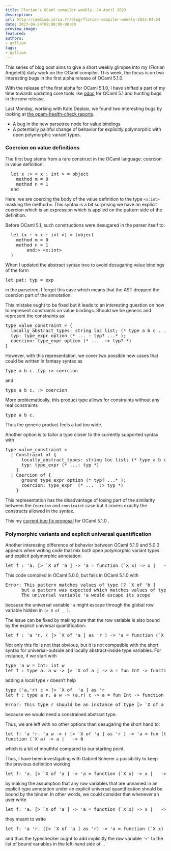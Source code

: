 ```yaml
---
title: Florian's OCaml compiler weekly, 24 April 2023
description:
url: http://cambium.inria.fr/blog/florian-compiler-weekly-2023-04-24
date: 2023-04-24T08:00:00-00:00
preview_image:
featured:
authors:
- gallium
tags:
- gallium
---
```




  <p>This series of blog post aims to give a short weekly glimpse into my
(Florian Angeletti) daily work on the OCaml compiler. This week, the
focus is on two interesting bugs in the first alpha release of OCaml
5.1.0.</p>


  

<p>With the release of the first alpha for OCaml 5.1.0, I have shifted a
part of my time towards updating core tools like <a href="https://github.com/ocaml/odoc/pull/956">odoc</a> for OCaml 5.1 and
hunting bugs in the new release.</p>
<p>Last Monday, working with Kate Deplaix, we found two interesting bugs
by looking at <a href="http://check.ocamllabs.io">the opam-health-check
reports</a>.</p>
<ul>
<li>A bug in the new parsetree node for value bindings</li>
<li>A potentially painful change of behavior for explicitly polymorphic
with open polymorphic variant types.</li>
</ul>
<h3>Coercion on value
definitions</h3>
<p>The first bug stems from a rare construct in the OCaml language:
coercion in value definition:</p>
<div class="highlight"><pre><span></span>  <span class="k">let</span> <span class="n">x</span> <span class="o">:&gt;</span> <span class="o">&lt;</span> <span class="n">x</span> <span class="o">:</span> <span class="kt">int</span> <span class="o">&gt;</span> <span class="o">=</span> <span class="k">object</span>
    <span class="k">method</span> <span class="n">m</span> <span class="o">=</span> <span class="mi">0</span>
    <span class="k">method</span> <span class="n">n</span> <span class="o">=</span> <span class="mi">1</span>
  <span class="k">end</span>
</pre></div>

<p>Here, we are coercing the body of the value definition to the type
<code>&lt;x:int&gt;</code> masking the method <code>m</code>. This
syntax is a bit surprising we have an explicit coercion which is an
expression which is applied on the pattern side of the definition.</p>
<p>Before OCaml 5.1, such constructions were desugared in the parser
itself to:</p>
<div class="highlight"><pre><span></span>  <span class="k">let</span> <span class="o">(</span><span class="n">x</span> <span class="o">:</span> <span class="o">&lt;</span> <span class="n">x</span> <span class="o">:</span> <span class="kt">int</span> <span class="o">&gt;)</span> <span class="o">=</span> <span class="o">(</span><span class="k">object</span>
    <span class="k">method</span> <span class="n">m</span> <span class="o">=</span> <span class="mi">0</span>
    <span class="k">method</span> <span class="n">n</span> <span class="o">=</span> <span class="mi">1</span>
        <span class="k">end</span><span class="o">:&gt;</span> <span class="o">&lt;</span><span class="n">x</span><span class="o">:</span><span class="kt">int</span><span class="o">&gt;</span>
  <span class="o">)</span>
</pre></div>

<p>When I updated the abstract syntax tree to avoid desugaring value
bindings of the form</p>
<div class="highlight"><pre><span></span>let pat: typ = exp
</pre></div>

<p>in the parsetree, I forgot this case which means that the AST dropped
the coercion part of the annotation.</p>
<p>This mistake ought to be fixed but it leads to an interesting
question on how to represent constraints on value bindings. Should we be
generic and represent the constraints as:</p>
<div class="highlight"><pre><span></span><span class="n">type</span><span class="w"> </span><span class="n">value_constraint</span><span class="w"> </span><span class="o">=</span><span class="w"> </span><span class="p">{</span><span class="w"></span>
<span class="w">  </span><span class="n">locally_abstract_types</span><span class="p">:</span><span class="w"> </span><span class="n">string</span><span class="w"> </span><span class="n">loc</span><span class="w"> </span><span class="n">list</span><span class="p">;</span><span class="w"> </span><span class="p">(</span><span class="o">*</span><span class="w"> </span><span class="n">type</span><span class="w"> </span><span class="n">a</span><span class="w"> </span><span class="n">b</span><span class="w"> </span><span class="n">c</span><span class="w"> </span><span class="o">.</span><span class="w"> </span><span class="o">...</span><span class="w"> </span><span class="o">*</span><span class="p">);</span><span class="w"></span>
<span class="w">  </span><span class="n">typ</span><span class="p">:</span><span class="w"> </span><span class="n">type_expr</span><span class="w"> </span><span class="n">option</span><span class="w"> </span><span class="p">(</span><span class="o">*</span><span class="w"> </span><span class="o">...</span><span class="w"> </span><span class="p">:</span><span class="w"> </span><span class="n">typ</span><span class="err">?</span><span class="w"> </span><span class="o">...*</span><span class="w"> </span><span class="p">);</span><span class="w"></span>
<span class="w">  </span><span class="n">coercion</span><span class="p">:</span><span class="w"> </span><span class="n">type_expr</span><span class="w"> </span><span class="n">option</span><span class="w"> </span><span class="p">(</span><span class="o">*</span><span class="w"> </span><span class="o">...</span><span class="w">  </span><span class="p">:</span><span class="o">&gt;</span><span class="w"> </span><span class="n">typ</span><span class="err">?</span><span class="w"> </span><span class="o">*</span><span class="p">)</span><span class="w"></span>
<span class="p">}</span><span class="w"></span>
</pre></div>

<p>However, with this representation, we cover two possible new cases
that could be written in fantasy syntax as</p>
<div class="highlight"><pre><span></span>type a b c. typ :&gt; coercion
</pre></div>

<p>and</p>
<div class="highlight"><pre><span></span>type a b c. :&gt; coercion
</pre></div>

<p>More problematically, this product type allows for constraints
without any real constraints</p>
<div class="highlight"><pre><span></span>type a b c.
</pre></div>

<p>Thus the generic product feels a tad too wide.</p>
<p>Another option is to tailor a type closer to the currently supported
syntax with</p>
<div class="highlight"><pre><span></span><span class="k">type</span> <span class="n">value_constraint</span> <span class="o">=</span>
  <span class="o">|</span> <span class="nc">Constraint</span> <span class="k">of</span> <span class="o">{</span>
      <span class="n">locally_abstract_types</span><span class="o">:</span> <span class="kt">string</span> <span class="n">loc</span> <span class="kt">list</span><span class="o">;</span> <span class="c">(* type a b c . ... *)</span><span class="o">;</span>
      <span class="n">typ</span><span class="o">:</span> <span class="n">type_expr</span> <span class="c">(* ...: typ *)</span>
    <span class="o">}</span>
  <span class="o">|</span> <span class="nc">Coercion</span> <span class="k">of</span> <span class="o">{</span>
      <span class="n">ground</span> <span class="n">type_expr</span> <span class="n">option</span> <span class="c">(* typ? ...* );</span>
<span class="c">      coercion: type_expr  (* ...  :&gt; typ *)</span>
<span class="c">    }</span>
</pre></div>

<p>This representation has the disadvantage of losing part of the
similarity between the <code>Coercion</code> and <code>constraint</code>
case but it covers exactly the constructs allowed in the syntax.</p>
<p>This my <a href="https://github.com/ocaml/ocaml/pull/12191">current
bug fix proposal</a> for OCaml 5.1.0 .</p>
<h3>Polymorphic
variants and explicit universal quantification</h3>
<p>Another interesting difference of behavior between OCaml 5.1.0 and
5.0.0 appears when writing code that mix both open polymorphic variant
types and explicit polymorphic annotation:</p>
<div class="highlight"><pre><span></span><span class="k">let</span> <span class="n">f</span> <span class="o">:</span> <span class="k">'</span><span class="n">a</span><span class="o">.</span> <span class="o">[&gt;</span> <span class="o">`</span><span class="nc">X</span> <span class="k">of</span> <span class="k">'</span><span class="n">a</span> <span class="o">]</span> <span class="o">-&gt;</span> <span class="k">'</span><span class="n">a</span> <span class="o">=</span> <span class="k">function</span> <span class="o">(`</span><span class="nc">X</span> <span class="n">x</span><span class="o">)</span> <span class="o">-&gt;</span> <span class="n">x</span> <span class="o">|</span> <span class="o">_</span> <span class="o">-&gt;</span> <span class="k">assert</span> <span class="bp">false</span>
</pre></div>

<p>This code compiled in OCaml 5.0.0, but fails in OCaml 5.1.0 with</p>
<div class="highlight"><pre><span></span><span class="n">Error</span><span class="o">:</span><span class="w"> </span><span class="n">This</span><span class="w"> </span><span class="n">pattern</span><span class="w"> </span><span class="n">matches</span><span class="w"> </span><span class="n">values</span><span class="w"> </span><span class="n">of</span><span class="w"> </span><span class="n">type</span><span class="w"> </span><span class="o">[?</span><span class="w"> </span><span class="err">`</span><span class="n">X</span><span class="w"> </span><span class="n">of</span><span class="w"> </span><span class="s1">'b ]</span>
<span class="s1">      but a pattern was expected which matches values of type [&gt; `X of '</span><span class="n">a</span><span class="w"> </span><span class="o">]</span><span class="w"></span>
<span class="w">      </span><span class="n">The</span><span class="w"> </span><span class="n">universal</span><span class="w"> </span><span class="n">variable</span><span class="w"> </span><span class="err">'</span><span class="n">a</span><span class="w"> </span><span class="n">would</span><span class="w"> </span><span class="nf">escape</span><span class="w"> </span><span class="n">its</span><span class="w"> </span><span class="n">scope</span><span class="w"></span>
</pre></div>

<p>because the universal variable <code>'a</code> might escape through
the global row variable hidden in <code>[&gt; X of _ ]</code>.</p>
<p>The issue can be fixed by making sure that the row variable is also
bound by the explicit universal quantification:</p>
<div class="highlight"><pre><span></span><span class="k">let</span> <span class="n">f</span> <span class="o">:</span> <span class="k">'</span><span class="n">a</span> <span class="k">'</span><span class="n">r</span><span class="o">.</span> <span class="o">(</span> <span class="o">[&gt;</span> <span class="o">`</span><span class="nc">X</span> <span class="k">of</span> <span class="k">'</span><span class="n">a</span> <span class="o">]</span> <span class="k">as</span> <span class="k">'</span><span class="n">r</span> <span class="o">)</span> <span class="o">-&gt;</span> <span class="k">'</span><span class="n">a</span> <span class="o">=</span> <span class="k">function</span> <span class="o">(`</span><span class="nc">X</span> <span class="n">x</span><span class="o">)</span> <span class="o">-&gt;</span> <span class="n">x</span> <span class="o">|</span> <span class="o">_</span> <span class="o">-&gt;</span> <span class="k">assert</span> <span class="bp">false</span>
</pre></div>

<p>Not only this fix is not that obvious, but it is not compatible with
the short syntax for universal-outside and locally abstract-inside type
variables. For instance, if we start with</p>
<div class="highlight"><pre><span></span><span class="k">type</span> <span class="k">'</span><span class="n">a</span> <span class="n">w</span> <span class="o">=</span> <span class="nc">Int</span><span class="o">:</span> <span class="kt">int</span> <span class="n">w</span>
<span class="k">let</span> <span class="n">f</span> <span class="o">:</span> <span class="k">type</span> <span class="n">a</span><span class="o">.</span> <span class="n">a</span> <span class="n">w</span> <span class="o">-&gt;</span> <span class="o">[&gt;</span> <span class="o">`</span><span class="nc">X</span> <span class="k">of</span> <span class="n">a</span> <span class="o">]</span> <span class="o">-&gt;</span> <span class="n">a</span> <span class="o">=</span> <span class="k">fun</span> <span class="nc">Int</span> <span class="o">-&gt;</span> <span class="k">function</span> <span class="o">(`</span><span class="nc">X</span> <span class="n">x</span><span class="o">)</span> <span class="o">-&gt;</span> <span class="n">x</span> <span class="o">|</span> <span class="o">_</span> <span class="o">-&gt;</span> <span class="mi">0</span>
</pre></div>

<p>adding a local type <code>r</code> doesn&rsquo;t help</p>
<div class="highlight"><pre><span></span><span class="kr">type</span><span class="w"> </span><span class="p">(</span><span class="s">'a,'</span><span class="n">r</span><span class="p">)</span><span class="w"> </span><span class="n">c</span><span class="w"> </span><span class="o">=</span><span class="w"> </span><span class="p">[</span><span class="o">&gt;</span><span class="w"> </span><span class="err">`</span><span class="n">X</span><span class="w"> </span><span class="kr">of</span><span class="w">  </span><span class="s">'a ] as '</span><span class="n">r</span><span class="w"></span>
<span class="n">let</span><span class="w"> </span><span class="n">f</span><span class="w"> </span><span class="o">:</span><span class="w"> </span><span class="kr">type</span><span class="w"> </span><span class="n">a</span><span class="w"> </span><span class="n">r</span><span class="p">.</span><span class="w"> </span><span class="n">a</span><span class="w"> </span><span class="n">w</span><span class="w"> </span><span class="o">-&gt;</span><span class="w"> </span><span class="p">(</span><span class="n">a</span><span class="p">,</span><span class="n">r</span><span class="p">)</span><span class="w"> </span><span class="n">c</span><span class="w"> </span><span class="o">-&gt;</span><span class="w"> </span><span class="n">a</span><span class="w"> </span><span class="o">=</span><span class="w"> </span><span class="n">fun</span><span class="w"> </span><span class="n">Int</span><span class="w"> </span><span class="o">-&gt;</span><span class="w"> </span><span class="kr">function</span><span class="w"> </span><span class="p">(</span><span class="err">`</span><span class="n">X</span><span class="w"> </span><span class="n">x</span><span class="p">)</span><span class="w"> </span><span class="o">-&gt;</span><span class="w"> </span><span class="n">x</span><span class="w"> </span><span class="o">|</span><span class="w"> </span><span class="n">_</span><span class="w"> </span><span class="o">-&gt;</span><span class="w"> </span><span class="mi">0</span><span class="w"></span>
</pre></div>

<div class="highlight"><pre><span></span><span class="n">Error</span><span class="o">:</span><span class="w"> </span><span class="n">This</span><span class="w"> </span><span class="n">type</span><span class="w"> </span><span class="n">r</span><span class="w"> </span><span class="n">should</span><span class="w"> </span><span class="n">be</span><span class="w"> </span><span class="n">an</span><span class="w"> </span><span class="n">instance</span><span class="w"> </span><span class="n">of</span><span class="w"> </span><span class="n">type</span><span class="w"> </span><span class="o">[&gt;</span><span class="w"> </span><span class="err">`</span><span class="n">X</span><span class="w"> </span><span class="n">of</span><span class="w"> </span><span class="n">a</span><span class="w"> </span><span class="o">]</span><span class="w"></span>
</pre></div>

<p>because we would need a constrained abstract type.</p>
<p>Thus, we are left with no other options than desugaring the short
hand to:</p>
<div class="highlight"><pre><span></span><span class="k">let</span> <span class="n">f</span><span class="o">:</span> <span class="k">'</span><span class="n">a</span> <span class="k">'</span><span class="n">r</span><span class="o">.</span> <span class="k">'</span><span class="n">a</span> <span class="n">w</span> <span class="o">-&gt;</span> <span class="o">(</span> <span class="o">[&gt;</span> <span class="o">`</span><span class="nc">X</span> <span class="k">of</span> <span class="k">'</span><span class="n">a</span> <span class="o">]</span> <span class="k">as</span> <span class="k">'</span><span class="n">r</span> <span class="o">)</span> <span class="o">-&gt;</span> <span class="k">'</span><span class="n">a</span> <span class="o">=</span> <span class="k">fun</span> <span class="o">(</span><span class="k">type</span> <span class="n">a</span><span class="o">):</span> <span class="o">(</span><span class="n">a</span> <span class="n">w</span> <span class="o">-&gt;</span> <span class="o">[&gt;</span> <span class="o">`</span><span class="nc">X</span> <span class="k">of</span> <span class="n">a</span> <span class="o">]</span> <span class="o">-&gt;</span> <span class="n">a</span><span class="o">)</span> <span class="o">-&gt;</span> <span class="k">fun</span> <span class="nc">Int</span> <span class="o">-&gt;</span>
<span class="k">function</span> <span class="o">(`</span><span class="nc">X</span> <span class="n">a</span><span class="o">)</span> <span class="o">-&gt;</span> <span class="n">a</span> <span class="o">|</span> <span class="o">_</span> <span class="o">-&gt;</span> <span class="mi">0</span>
</pre></div>

<p>which is a bit of mouthful compared to our starting point.</p>
<p>Thus, I have been investigating with Gabriel Scherer a possibility to
keep the previous definition working</p>
<div class="highlight"><pre><span></span><span class="n">let</span><span class="w"> </span><span class="n">f</span><span class="o">:</span><span class="w"> </span><span class="s">'a. [&gt; `X of '</span><span class="n">a</span><span class="w"> </span><span class="p">]</span><span class="w"> </span><span class="o">-&gt;</span><span class="w"> </span><span class="s">'a = function (`X x) -&gt; x | _ -&gt; assert false</span>
</pre></div>

<p>by making the assumption that any row variables that are unnamed in
an explicit type annotation under an explicit universal quantification
should be bound by the binder. In other words, we could consider that
whenever an user write</p>
<div class="highlight"><pre><span></span><span class="n">let</span><span class="w"> </span><span class="n">f</span><span class="o">:</span><span class="w"> </span><span class="s">'a. [&gt; `X of '</span><span class="n">a</span><span class="w"> </span><span class="p">]</span><span class="w"> </span><span class="o">-&gt;</span><span class="w"> </span><span class="s">'a = function (`X x) -&gt; x | _ -&gt; assert false</span>
</pre></div>

<p>they meant to write</p>
<div class="highlight"><pre><span></span><span class="n">let</span><span class="w"> </span><span class="n">f</span><span class="o">:</span><span class="w"> </span><span class="s">'a '</span><span class="n">r</span><span class="p">.</span><span class="w"> </span><span class="p">([</span><span class="o">&gt;</span><span class="w"> </span><span class="err">`</span><span class="n">X</span><span class="w"> </span><span class="kr">of</span><span class="w"> </span><span class="s">'a ] as '</span><span class="n">r</span><span class="p">)</span><span class="w"> </span><span class="o">-&gt;</span><span class="w"> </span><span class="s">'a = function (`X x) -&gt; x | _ -&gt; assert false</span>
</pre></div>

<p>and thus the typechecker ought to add implicitly the row variable
<code>'r'</code> to the list of bound variables in the left-hand side of
<code>.</code>.</p>


